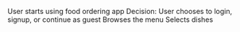 

User starts using food ordering app
Decision: User chooses to login, signup, or continue as guest
Browses the menu
Selects dishes


